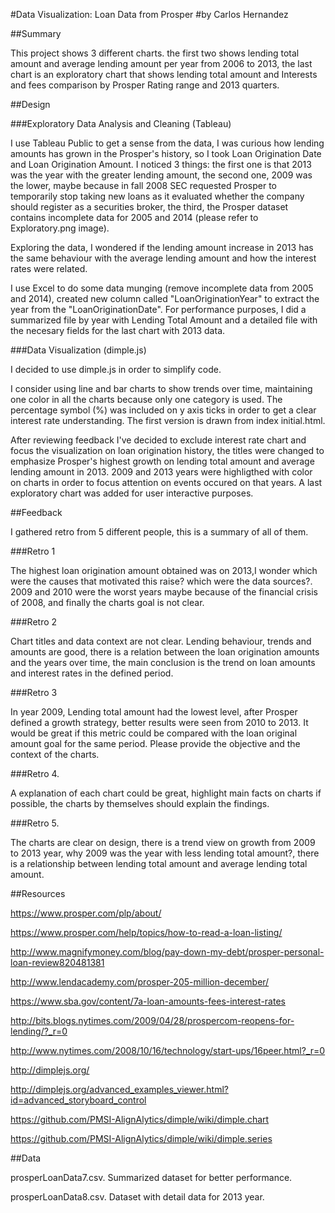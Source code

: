 #Data Visualization: Loan Data from Prosper
#by Carlos Hernandez

##Summary

This project shows 3 different charts. the first two shows lending total amount and average lending amount per year from 2006 to 2013, the last chart is an exploratory chart that shows lending total amount and Interests and fees comparison by Prosper Rating range and 2013 quarters.

##Design

###Exploratory Data Analysis and Cleaning (Tableau)

I use Tableau Public to get a sense from the data, I was curious how lending amounts has grown in the Prosper's history, so I took Loan Origination Date and Loan Origination Amount. I noticed 3 things: the first one is that 2013 was the year with the greater lending amount, the second one, 2009 was the lower, maybe because in fall 2008 SEC requested Prosper to temporarily stop taking new loans as it evaluated whether the company should register as a securities broker, the third, the Prosper dataset contains incomplete data for 2005 and 2014 (please refer to Exploratory.png image).

Exploring the data, I wondered if the lending amount increase in 2013 has the same behaviour with the average lending amount and how the interest rates were related.

I use Excel to do some data munging (remove incomplete data from 2005 and 2014), created new column called "LoanOriginationYear" to extract the year from the "LoanOriginationDate". For performance purposes, I did a summarized file by year with Lending Total Amount and a detailed file  with the necesary fields for the last chart with 2013 data.


###Data Visualization (dimple.js)

I decided to use dimple.js in order to simplify code.

I consider using line  and bar charts to show trends over time, maintaining one color in all the charts because only one category is used.  The percentage symbol (%) was included on y axis ticks in order to get a clear interest rate understanding. The first version is drawn from index initial.html.

After reviewing feedback I've decided to exclude interest rate chart and focus the visualization on loan origination history, the titles were changed to emphasize Prosper's highest growth on lending total amount and average lending amount in 2013. 2009 and 2013 years were highligthed with color on charts in order to focus attention on events occured on that years. A last exploratory chart was added for user interactive purposes.

##Feedback

I gathered retro from 5 different people, this is a summary of all of them.

###Retro 1

The highest loan origination amount obtained was on 2013,I wonder which were the causes that motivated this raise? which were the data sources?. 2009 and 2010 were the worst years maybe because of the financial crisis of 2008, and finally the charts goal is not clear.

###Retro 2

Chart titles and data context are not clear. Lending behaviour, trends and amounts are good, there is a relation between the loan origination amounts and the years over time, the main conclusion is the trend on loan amounts and interest rates in the defined period.

###Retro 3

In year 2009, Lending total amount had the lowest level, after Prosper defined a growth strategy, better results were seen from 2010 to 2013. It would be great if this metric could be compared with the loan original amount goal for the same period. Please provide the objective and the context of the charts.

###Retro 4.

A explanation of each chart could be great, highlight main facts on charts if possible, the charts by themselves should explain the findings.

###Retro 5.

The charts are clear on design, there is a trend view on growth from 2009 to 2013 year, why 2009 was the year with less lending total amount?, there is a relationship between lending total amount and average lending total amount.

##Resources

https://www.prosper.com/plp/about/

https://www.prosper.com/help/topics/how-to-read-a-loan-listing/

http://www.magnifymoney.com/blog/pay-down-my-debt/prosper-personal-loan-review820481381

http://www.lendacademy.com/prosper-205-million-december/

https://www.sba.gov/content/7a-loan-amounts-fees-interest-rates

http://bits.blogs.nytimes.com/2009/04/28/prospercom-reopens-for-lending/?_r=0

http://www.nytimes.com/2008/10/16/technology/start-ups/16peer.html?_r=0

http://dimplejs.org/

http://dimplejs.org/advanced_examples_viewer.html?id=advanced_storyboard_control

https://github.com/PMSI-AlignAlytics/dimple/wiki/dimple.chart

https://github.com/PMSI-AlignAlytics/dimple/wiki/dimple.series

##Data

prosperLoanData7.csv. Summarized dataset for better performance.

prosperLoanData8.csv. Dataset with detail data for 2013 year.
